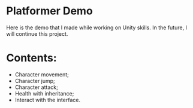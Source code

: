 # Platformer Demo
Here is the demo that I made while working on Unity skills. In the future, I will continue this project.
# Contents:
- Character movement;
- Character jump;
- Character attack;
- Health with inheritance;
- Interact with the interface.
